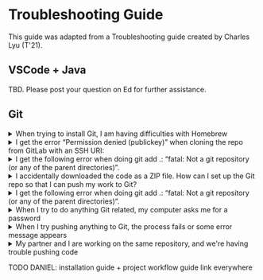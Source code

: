 # Troubleshooting Guide

This guide was adapted from a Troubleshooting guide created by Charles Lyu (T'21). 

## VSCode + Java

TBD. Please post your question on Ed for further assistance.

## Git

<details>
<summary>When trying to install Git, I am having difficulties with Homebrew</summary>
<br>

- If the student has already successfully installed Homebrew, have them run the command `brew install git` (no $). If that fails, have them reinstall Homebrew and then repeat the process.

- If they are having difficulty installing Homebrew, a general rule of thumb is to make sure that the student's OS is up to date. If the student is not on the most recently available OS, have them update in order to increase chances of success. Afterwards, run the commands supplied on the Homebrew page again.

- If the student is having any difficulty with their `bin` folder not existing or any other fatal directory issues, refer the student to OIT; their machine needs serious maintenance and restructuring.

</details>

<details>
<summary>I get the error “Permission denied (publickey)” when cloning the repo from GitLab with an SSH URI:</summary>

```
Permission denied (publickey).
fatal: Could not read from remote repository.
Please make sure you have the correct access rights
and the repository exists.
```

<br>

Special thanks to former CS201 Head UTA, Morton Mo, for this section of the guide.

You have either not created an SSH Key on your computer, or have not pasted it into your GitLab profile correctly. Refer to the installation guide on how to set up SSH Keys. **Make sure you upload the public key to https://coursework.cs.duke.edu, not https://gitlab.cs.duke.edu.**

If you have already done so but still get the error, verify the fingerprints of your SSH keys match locally and remotely. Run the following commands in your computer's Terminal (or Git Bash on Windows):

```
ssh-keygen -E md5 -lf ~/.ssh/id_ed25519.pub
ssh-keygen -E md5 -lf ~/.ssh/id_ed25519
```

Both outputs should match.
Then, on the “Settings” -> “SSH Keys” page on GitLab, verify the fingerprint matches with the output of commands above:

<div align="middle">
  <img src="images/troubleshooting-fingerprint.png" width="400" />
</div>

If the fingerprint does not match, you’re using the wrong key. Try uploading the correct public key to GitLab or generate a new one.

Prior to generating a new key, make sure any other SSH keys are deleted. Navigate to your This PC (Windows) or /Users/yourUsername (Mac) folder, navigate to the .ssh folder, and delete all contents inside, which will allow you to start over from scratch.
</details>

<details>
<summary>I get the following error when doing git add .: “fatal: Not a git repository (or any of the parent directories)”.</summary>
<br>
The error message means the current directory your Terminal/Bash/CMD is in is not a Git repository. **Make sure you’re working in the correct directory: it should be the root of your project folder for this specific assignment** , typically named after the project name. 

In particular, make sure you’re NOT in the src folder, and NOT in a generic workspace for the course (e.g. “CS201”).

In a Mac Terminal or Git Bash on Windows, you can type `pwd` to show the current path. 

If you cloned the project repository correctly, you should see `(main)` appear after your project path, indicating you are in a Git repository. If this is not the case AND you are sure you are in the right repository, it means your project directory was not initialized as a Git repository, probably because you didn’t create it properly or accidentally deleted some files. See the next bullet point (I accidentially downloaded the code as a ZIP file...) for advice.
</details>

<details>
<summary>I accidentally downloaded the code as a ZIP file. How can I set up the Git repo so that I can push my work to Git?</summary>
<br>
First, make sure you have actually forked the repo (so that it’s under your own namespace and not the 201fall20 namespace). Refer to the project workflow for instructions.

Open a Terminal or CMD and navigate to your directory. Make sure you’re in the root folder of your project: it should contain a src subdirectory which has all the Java files.

Then use the following commands:

```
git init
git remote add origin <your-project-URI>
git add .
git commit -m "Initial commit"
git push -f -u origin master
```

Replacing `<your-project-URI>` with the SSH URI of your project, which can be copied from the GitLab project home page (see Step 2 of the Project Workflow guide). Make sure the SSH URI looks like:

`git@coursework.cs.duke.edu:firstname.lastname/projectname.git`

(Make sure it has your own namespace and not 201fall20!)

These commands will initialize the directory as a Git repository and link it to the remote repo.

Careful: Don’t leave out the “-f -u” in git push! This means the git push command here is forced, which means it will override any changes you made in the remote repository on GitLab. If you’ve made changes there (via another computer probably) and you want to keep them, manually put the changes into the files on your local computer first.

**If all of the above does not work, then copy your modified files into a separate folder and start over with cloning your fork/local copy of the project, then copy and paste in your code.**
</details>

<details>
<summary>I get the following error when doing git add .: “fatal: Not a git repository (or any of the parent directories)”.</summary>
<br>
The error message means the current directory your Terminal/Bash/CMD is in is not a Git repository. **_Make sure you’re working in the correct directory: it should be the root of your project folder for this specific assignment_**, typically named after the project name. 

In particular, make sure you’re NOT in the src folder, and NOT in a generic workspace for the course (e.g. “CS201”).

In a Mac Terminal or Git Bash on Windows, you can type `pwd` to show the current path. 

If you cloned the project repository correctly, you should see `(main)` appear after your project path, indicating you are in a Git repository. If this is not the case AND you are sure you are in the right repository, it means your project directory was not initialized as a Git repository, probably because you didn’t create it properly or accidentally deleted some files. See the next bullet point (I accidentially downloaded the code as a ZIP file...) for advice.
</details>

<details>
<summary>When I try to do anything Git related, my computer asks me for a password</summary>
<br>

- If the student has been able to use Git successfully in the past, then they **cloned with HTTPS instead of SSH**. To resolve this issue, have them save the code they have written so far locally (*not in IdeaProjects*), repull the project via SSH, and then replace the files in their new starter code with their locally stored code.

- If the student has never used Git successfully, then they need to **reconfigure their SSH key**. When doing so, walk through them through the steps detailed in the key configuration guide [here](https://coursework.cs.duke.edu/cs201projects/resources-201/-/blob/main/installingSoftware.md) and lend attention to two important details:

    1. The student must set save the key to a default location (press "Enter" once) and then set a default password (press "Enter" twice)

    2. When linking the key to GitLab, the student must access their account at `coursework.cs.duke.edu` and login via Shibboleth. They should *not* login in at `gitlab.oit.duke.edu` with a username and password.

- If the student is still unable to configure their SSH key after following the above steps, then they likely *have another primary SSH key for personal/professional use*. To work around this, run the following set of UNIX commands and then reattempt linking the SSH key to GitLab:

```bash
eval $(ssh-agent -s)
ssh-add ~/.ssh/id_ed25519
```

</details>


<details>
<summary>When I try pushing anything to Git, the process fails or some error message appears</summary>
<br>

- First, check whether the student **has been successful in the past with Git**. If they have not, run a quick diagnostic to see if they have configured their SSH key properly by running `ssh -T git@coursework.cs.duke.edu`.

- Next, ask the student if they forked the repository, and if they are not sure, go to the GitLab page and check if they did so. If the student did not fork the repository, have them save their code in a secure place, delete the repository from IdeaProjects, fork the repository, and then repull it. 

- Otherwise, make sure that the student is in the proper directory by having them run the command `pwd` in their terminal. If they are not, make sure that they follow the proper file path and eventually `cd IdeaProjects` and then `cd project_name`.

- From here, make sure that the student writes the following three UNIX commands while in the proper directory:

```bash
git add .
git commit -m "write comment here"
git push
```

- Now suppose the student follows all of those steps, yet they receive the following error message

```bash
/Users/student/.config/git/ignore: Permission denied
Users/student/.config/git/attributes: Permission denied
```

This means that the student has certain permission errors on their machine. To resolve this issue, have the student return to their home directory by running `cd ~`,
 run `sudo chmod 755 .config`, and then type in their password for their device.

</details>

<details>
<summary>My partner and I are working on the same repository, and we're having trouble pushing code</summary>
<br>

- The code is being rejected because their local commits (changes) are not in sync with the remote history. This happens if both people are working on the same repo on different computers, or if several people are collaborating on the same repository. If computer A pushes changes to GitLab, and computer B also pushes, GitLab could not tell whether it should accept A's or B's changes, so the push will be rejected.

- To resolve this, they will need to `git pull` from remote. To do so, they should run the following set of commands:

```bash
git pull
//potentially resolve merge conflict manually
git push
```

- In the event that Git is not able to automatically resolve the issue, the student will have to resolve the issue manually. Running the three `git add .`, `git commit -m "comment"`, and `git push` commands should resolve the issue.

- If you would like to learn more about Git merge conflicts, feel free to watch the video [here](https://duke.zoom.us/rec/play/SaYwuDmE_e1ktnTdXyZFlUB4Je0jAp90JJsYpv6nGO_6xgn2eTFqcR9poqNQpKOqlswpyR54w5lkpw.jhA1Dob-5DIFNjdB?continueMode=true&_x_zm_rtaid=WRHafTqZSU-Bw07DppwXJg.1614437909258.5f6f5e1afb9e427d7e1e52e2574318f9&_x_zm_rhtaid=958) for your own edification. 

</details>



TODO DANIEL: installation guide + project workflow guide link everywhere


